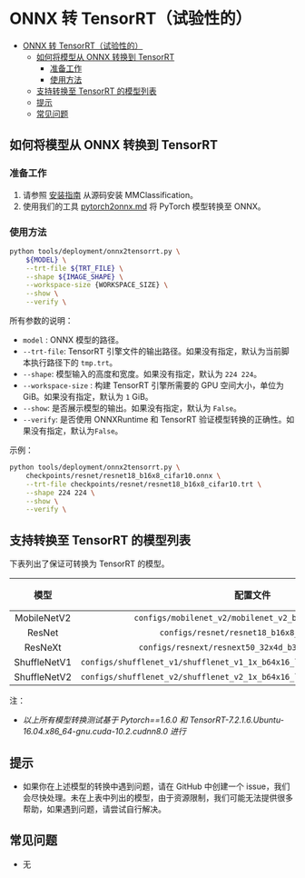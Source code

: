 # ONNX 转 TensorRT（试验性的）

<!-- TOC -->

- [ONNX 转 TensorRT（试验性的）](#onnx-tensorrt)
  - [如何将模型从 ONNX 转换到 TensorRT](#id1)
    - [准备工作](#id2)
    - [使用方法](#id3)
  - [支持转换至 TensorRT 的模型列表](#tensorrt)
  - [提示](#id4)
  - [常见问题](#id5)

<!-- TOC -->

## 如何将模型从 ONNX 转换到 TensorRT

### 准备工作

1. 请参照 [安装指南](https://mmclassification.readthedocs.io/zh_CN/latest/install.html#mmclassification) 从源码安装 MMClassification。
2. 使用我们的工具 [pytorch2onnx.md](./pytorch2onnx.md) 将 PyTorch 模型转换至 ONNX。

### 使用方法

```bash
python tools/deployment/onnx2tensorrt.py \
    ${MODEL} \
    --trt-file ${TRT_FILE} \
    --shape ${IMAGE_SHAPE} \
    --workspace-size {WORKSPACE_SIZE} \
    --show \
    --verify \
```

所有参数的说明：

- `model` : ONNX 模型的路径。
- `--trt-file`: TensorRT 引擎文件的输出路径。如果没有指定，默认为当前脚本执行路径下的 `tmp.trt`。
- `--shape`: 模型输入的高度和宽度。如果没有指定，默认为 `224 224`。
- `--workspace-size` : 构建 TensorRT 引擎所需要的 GPU 空间大小，单位为 GiB。如果没有指定，默认为 `1` GiB。
- `--show`: 是否展示模型的输出。如果没有指定，默认为 `False`。
- `--verify`: 是否使用 ONNXRuntime 和 TensorRT 验证模型转换的正确性。如果没有指定，默认为`False`。

示例：

```bash
python tools/deployment/onnx2tensorrt.py \
    checkpoints/resnet/resnet18_b16x8_cifar10.onnx \
    --trt-file checkpoints/resnet/resnet18_b16x8_cifar10.trt \
    --shape 224 224 \
    --show \
    --verify \
```

## 支持转换至 TensorRT 的模型列表

下表列出了保证可转换为 TensorRT 的模型。

|     模型     |                                    配置文件                                  |  状态  |
| :----------: | :--------------------------------------------------------------------------: | :----: |
| MobileNetV2  |    `configs/mobilenet_v2/mobilenet_v2_b32x8_imagenet.py`                     |   Y    |
|    ResNet    |          `configs/resnet/resnet18_b16x8_cifar10.py`                          |   Y    |
|   ResNeXt    |     `configs/resnext/resnext50_32x4d_b32x8_imagenet.py`                      |   Y    |
| ShuffleNetV1 | `configs/shufflenet_v1/shufflenet_v1_1x_b64x16_linearlr_bn_nowd_imagenet.py` |   Y    |
| ShuffleNetV2 | `configs/shufflenet_v2/shufflenet_v2_1x_b64x16_linearlr_bn_nowd_imagenet.py` |   Y    |

注：

- *以上所有模型转换测试基于 Pytorch==1.6.0 和 TensorRT-7.2.1.6.Ubuntu-16.04.x86_64-gnu.cuda-10.2.cudnn8.0 进行*

## 提示

- 如果你在上述模型的转换中遇到问题，请在 GitHub 中创建一个 issue，我们会尽快处理。未在上表中列出的模型，由于资源限制，我们可能无法提供很多帮助，如果遇到问题，请尝试自行解决。

## 常见问题

- 无
